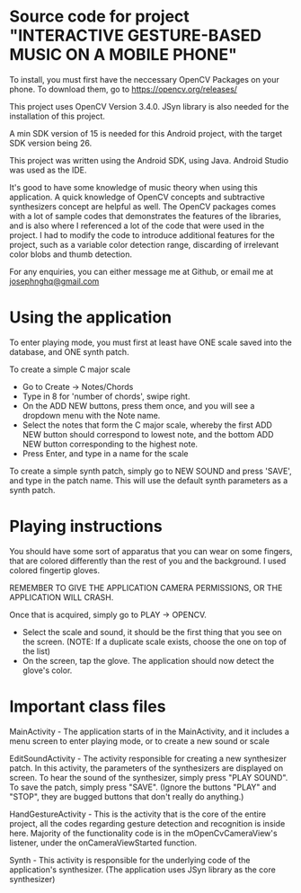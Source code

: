 # Source code for project "INTERACTIVE GESTURE-BASED MUSIC ON A MOBILE PHONE"


To install, you must first have the neccessary OpenCV Packages on your phone. To download them, go to https://opencv.org/releases/

This project uses OpenCV Version 3.4.0. JSyn library is also needed for the installation of this project.

A min SDK version of 15 is needed for this Android project, with the target SDK version being 26.

This project was written using the Android SDK, using Java. Android Studio was used as the IDE.

It's good to have some knowledge of music theory when using this application. A quick knowledge of OpenCV concepts and subtractive synthesizers concept are helpful as well. The OpenCV packages comes with a lot of sample codes that demonstrates the features of the libraries, and is also where I referenced a lot of the code that were used in the project. I had to modify the code to introduce additional features for the project, such as a variable color detection range, discarding of irrelevant color blobs and thumb detection.

For any enquiries, you can either message me at Github, or email me at josephnghq@gmail.com

# Using the application

To enter playing mode, you must first at least have ONE scale saved into the database, and ONE synth patch.

To create a simple C major scale 
 - Go to Create -> Notes/Chords
 - Type in 8 for 'number of chords', swipe right.
 - On the ADD NEW buttons, press them once, and you will see a dropdown menu with the Note name.
 - Select the notes that form the C major scale, whereby the first ADD NEW button should correspond to lowest note, and the bottom ADD NEW button corresponding to the highest note.
 - Press Enter, and type in a name for the scale
 
 To create a simple synth patch, simply go to NEW SOUND and press 'SAVE', and type in the patch name. This will use the default synth parameters as a synth patch.
 
# Playing instructions

You should have some sort of apparatus that you can wear on some fingers, that are colored differently than the rest of you and the background. I used colored fingertip gloves. 

REMEMBER TO GIVE THE APPLICATION CAMERA PERMISSIONS, OR THE APPLICATION WILL CRASH.

Once that is acquired, simply go to PLAY -> OPENCV. 
 
 - Select the scale and sound, it should be the first thing that you see on the screen. (NOTE: If a duplicate scale exists, choose the one on top of the list)
 - On the screen, tap the glove. The application should now detect the glove's color. 

 



# Important class files 

MainActivity - The application starts of in the MainActivity, and it includes a menu screen to enter playing mode, or to create a new sound or scale

EditSoundActivity - The activity responsible for creating a new synthesizer patch. In this activity, the parameters of the synthesizers are displayed on screen. To hear the sound of the synthesizer, simply press "PLAY SOUND". To save the patch, simply press "SAVE". (Ignore the buttons "PLAY" and "STOP", they are bugged buttons that don't really do anything.)

HandGestureActivity - This is the activity that is the core of the entire project, all the codes regarding gesture detection and recognition is inside here. Majority of the functionality code is in the mOpenCvCameraView's listener, under the onCameraViewStarted function. 

Synth - This activity is responsible for the underlying code of the application's synthesizer. (The application uses JSyn library as the core synthesizer)





 
